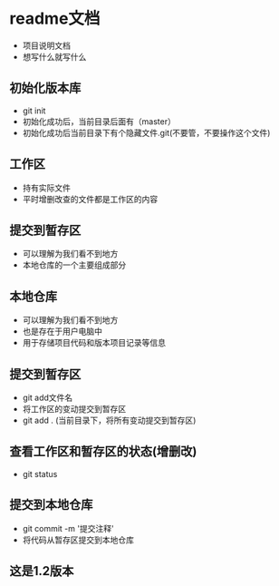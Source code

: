 # readme文档
- 项目说明文档
- 想写什么就写什么
  
## 初始化版本库
- git init
- 初始化成功后，当前目录后面有（master）
- 初始化成功后当前目录下有个隐藏文件.git(不要管，不要操作这个文件)

## 工作区
- 持有实际文件
- 平时增删改查的文件都是工作区的内容

## 提交到暂存区
- 可以理解为我们看不到地方
- 本地仓库的一个主要组成部分

## 本地仓库
- 可以理解为我们看不到地方
- 也是存在于用户电脑中
- 用于存储项目代码和版本项目记录等信息

## 提交到暂存区
- git add文件名
- 将工作区的变动提交到暂存区
- git add .  (当前目录下，将所有变动提交到暂存区)

## 查看工作区和暂存区的状态(增删改)
- git status

## 提交到本地仓库
- git commit -m '提交注释'
- 将代码从暂存区提交到本地仓库

## 这是1.2版本